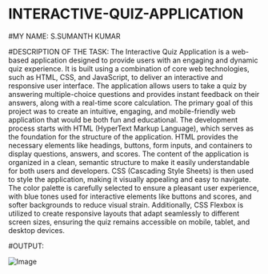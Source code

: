 # INTERACTIVE-QUIZ-APPLICATION


#MY NAME: S.SUMANTH KUMAR



#DESCRIPTION OF THE TASK: The Interactive Quiz Application is a web-based application designed to provide users with an engaging and dynamic quiz experience. It is built using a combination of core web technologies, such as HTML, CSS, and JavaScript, to deliver an interactive and responsive user interface. The application allows users to take a quiz by answering multiple-choice questions and provides instant feedback on their answers, along with a real-time score calculation. The primary goal of this project was to create an intuitive, engaging, and mobile-friendly web application that would be both fun and educational.
The development process starts with HTML (HyperText Markup Language), which serves as the foundation for the structure of the application. HTML provides the necessary elements like headings, buttons, form inputs, and containers to display questions, answers, and scores. The content of the application is organized in a clean, semantic structure to make it easily understandable for both users and developers. CSS (Cascading Style Sheets) is then used to style the application, making it visually appealing and easy to navigate. The color palette is carefully selected to ensure a pleasant user experience, with blue tones used for interactive elements like buttons and scores, and softer backgrounds to reduce visual strain. Additionally, CSS Flexbox is utilized to create responsive layouts that adapt seamlessly to different screen sizes, ensuring the quiz remains accessible on mobile, tablet, and desktop devices.



#OUTPUT:

![Image](https://github.com/user-attachments/assets/a259838b-7831-48cb-96a6-dde923149dc6)
